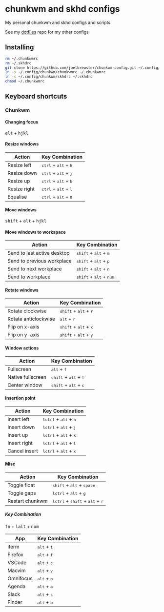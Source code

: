 # chunkwm and skhd configs
My personal chunkwm and skhd configs and scripts

See my [dotfiles](https://github.com/joelbrewster/dotfiles.git) repo for my other configs

## Installing
```sh
rm ~/.chunkwmrc
rm ~/.skhdrc
git clone https://github.com/joelbrewster/chunkwm-config.git ~/.config/chunkwm
ln -s ~/.config/chunkwm/chunkwmrc ~/.chunkwmrc
ln -s ~/.config/chunkwm/skhdrc ~/.skhdrc
chmod ~/.chunkwmrc
```

## Keyboard shortcuts
### Chunkwm

#### Changing focus
<kbd>alt</kbd> + <kbd>hjkl</kbd>

#### Resize windows
| Action       | Key Combination                                 |
|--------------|-------------------------------------------------|
| Resize left  | <kbd>ctrl</kbd> + <kbd>alt</kbd> + <kbd>h</kbd> |
| Resize down  | <kbd>ctrl</kbd> + <kbd>alt</kbd> + <kbd>j</kbd> |
| Resize up    | <kbd>ctrl</kbd> + <kbd>alt</kbd> + <kbd>k</kbd> |
| Resize right | <kbd>ctrl</kbd> + <kbd>alt</kbd> + <kbd>l</kbd> |
| Equalise     | <kbd>ctrl</kbd> + <kbd>alt</kbd> + <kbd>0</kbd> |

#### Move windows
<kbd>shift</kbd> + <kbd>alt</kbd> + <kbd>hjkl</kbd>

#### Move windows to workspace

| Action                      | Key Combination                                    |
|-----------------------------|----------------------------------------------------|
| Send to last active desktop | <kbd>shift</kbd> + <kbd>alt</kbd> + <kbd>m</kbd>   |
| Send to previous workplace  | <kbd>shift</kbd> + <kbd>alt</kbd> + <kbd>p</kbd>   |
| Send to next workplace      | <kbd>shift</kbd> + <kbd>alt</kbd> + <kbd>n</kbd>   |
| Send to workplace           | <kbd>shift</kbd> + <kbd>alt</kbd> + <kbd>num</kbd> |

#### Rotate windows

| Action               | Key Combination                                  |
|----------------------|--------------------------------------------------|
| Rotate clockwise     | <kbd>shift</kbd> + <kbd>alt</kbd> + <kbd>r</kbd> |
| Rotate anticlockwise | <kbd>alt</kbd> + <kbd>r</kbd>                    |
| Flip on x-axis       | <kbd>shift</kbd> + <kbd>alt</kbd> + <kbd>x</kbd> |
| Flip on y-axis       | <kbd>shift</kbd> + <kbd>alt</kbd> + <kbd>y</kbd> |

#### Window actions

| Action            | Key Combination                                  |
|-------------------|--------------------------------------------------|
| Fullscreen        | <kbd>alt</kbd>  + <kbd>f</kbd>                   |
| Native fullscreen | <kbd>shift</kbd> + <kbd>alt</kbd> + <kbd>f</kbd> |
| Center window     | <kbd>shift</kbd> + <kbd>alt</kbd> + <kbd>c</kbd> |

#### Insertion point

| Action        | Key Combination                                  |
|---------------|--------------------------------------------------|
| Insert left   | <kbd>lctrl</kbd> + <kbd>alt</kbd> + <kbd>h</kbd> |
| Insert down   | <kbd>lctrl</kbd> + <kbd>alt</kbd> + <kbd>j</kbd> |
| Insert up     | <kbd>lctrl</kbd> + <kbd>alt</kbd> + <kbd>k</kbd> |
| Insert right  | <kbd>lctrl</kbd> + <kbd>alt</kbd> + <kbd>l</kbd> |
| Cancel insert | <kbd>lctrl</kbd> + <kbd>alt</kbd> + <kbd>x</kbd> |

#### Misc

| Action          | Key Combination                                                     |
|-----------------|---------------------------------------------------------------------|
| Toggle float    | <kbd>shift</kbd> + <kbd>alt</kbd> + <kbd>space</kbd>                |
| Toggle gaps     | <kbd>lctrl</kbd> + <kbd>alt</kbd> + <kbd>g</kbd>                    |
| Restart chunkwm | <kbd>lctrl</kbd> + <kbd>shift</kbd> + <kbd>alt</kbd> + <kbd>r</kbd> |

##### Key Combination
<kbd>fn</kbd> + <kbd>lalt</kbd> + <kbd>num</kbd>

| App       | Key Combination
|-----------|-------------------------------|
| iterm     | <kbd>alt</kbd> + <kbd>t</kbd> |
| Firefox   | <kbd>alt</kbd> + <kbd>f</kbd> |
| VSCode    | <kbd>alt</kbd> + <kbd>c</kbd> |
| Macvim    | <kbd>alt</kbd> + <kbd>v</kbd> |
| Omnifocus | <kbd>alt</kbd> + <kbd>o</kbd> |
| Agenda    | <kbd>alt</kbd> + <kbd>a</kbd> |
| Slack     | <kbd>alt</kbd> + <kbd>s</kbd> |
| Finder    | <kbd>alt</kbd> + <kbd>b</kbd> |
